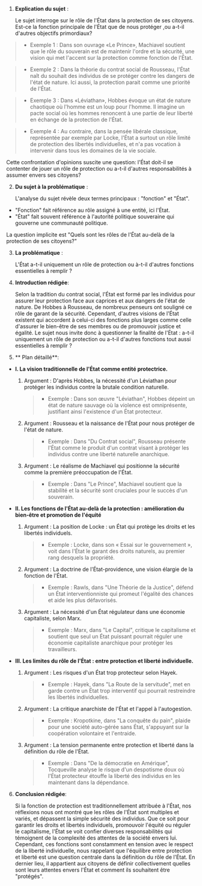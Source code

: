 1. **Explication du sujet** :

   Le sujet interroge sur le rôle de l'État dans la protection de ses citoyens. Est-ce la fonction principale de l'État que de nous protéger ,ou a-t-il d'autres objectifs primordiaux?

  > - Exemple 1 : Dans son ouvrage «Le Prince», Machiavel soutient que le rôle du souverain est de maintenir l'ordre et la sécurité, une vision qui met l'accent sur la protection comme fonction de l'État.
  
  > - Exemple 2 : Dans la théorie du contrat social de Rousseau, l'État naît du souhait des individus de se protéger contre les dangers de l'état de nature. Ici aussi, la protection parait comme une priorité de l'État.
  
  > - Exemple 3 : Dans «Léviathan», Hobbes évoque un état de nature chaotique où l'homme est un loup pour l'homme. Il imagine un pacte social où les hommes renoncent à une partie de leur liberté en échange de la protection de l'État.
  
  > - Exemple 4 : Au contraire, dans la pensée libérale classique, représentée par exemple par Locke, l'État a surtout un rôle limité de protection des libertés individuelles, et n'a pas vocation à intervenir dans tous les domaines de la vie sociale.

   Cette confrontation d'opinions suscite une question: l'État doit-il se contenter de jouer un rôle de protection ou a-t-il d'autres responsabilités à assumer envers ses citoyens?

2. **Du sujet à la problématique** :

   L'analyse du sujet révèle deux termes principaux : "fonction" et "État". 

- "Fonction" fait référence au rôle assigné à une  entité, ici l'État.
- "État" fait souvent référence à l'autorité politique souveraine qui gouverne une communauté politique. 

La question implicite est "Quels sont les rôles de l'État au-delà de la protection de ses citoyens?"

3. **La problématique** :

   L'État a-t-il uniquement un rôle de protection ou à-t-il d'autres fonctions essentielles à remplir ?

4. **Introduction rédigée**: 

   Selon la tradition du contrat social, l'État est formé par les individus pour assurer leur protection face aux caprices et aux dangers de l'état de nature. De Hobbes à Rousseau, de nombreux penseurs ont souligné ce rôle de garant de la sécurité. Cependant, d'autres visions de l'État existent qui accordent à celui-ci des fonctions plus larges comme celle d'assurer le bien-être de ses membres ou de promouvoir justice et égalité. Le sujet nous invite donc à questionner la finalité de l'État : a-t-il uniquement un rôle de protection ou a-t-il d'autres fonctions tout aussi essentielles à remplir ?

5. ** Plan détaillé**:

* **I. La vision traditionnelle de l'État comme entité protectrice.**

    1. Argument : D'après Hobbes, la nécessité d'un Léviathan pour protéger les individus contre la brutale condition naturelle.
          > - Exemple : Dans son œuvre "Léviathan", Hobbes dépeint un état de nature sauvage où la violence est omniprésente, justifiant ainsi l'existence d'un État protecteur.
    
    2. Argument : Rousseau et la naissance de l'État pour nous protéger de l'état de nature.
          > - Exemple : Dans "Du Contrat social", Rousseau présente l'État comme le produit d'un contrat visant à protéger les individus contre une liberté naturelle anarchique.

    3. Argument : Le réalisme de Machiavel qui positionne la sécurité comme la première préoccupation de l'État.
          > - Exemple : Dans "Le Prince", Machiavel soutient que la stabilité et la sécurité sont cruciales pour le succès d'un souverain.

* **II. Les fonctions de l'État au-delà de la protection : amélioration du bien-être et promotion de l'équité**

    1. Argument : La position de Locke : un État qui protège les droits et les libertés individuels.
          > - Exemple : Locke, dans son « Essai sur le gouvernement », voit dans l'État le garant des droits naturels, au premier rang desquels la propriété.
    
    2. Argument : La doctrine de l'État-providence, une vision élargie de la fonction de l'État.
          > - Exemple : Rawls, dans "Une Théorie de la Justice", défend un État interventionniste qui promeut l'égalité des chances et aide les plus défavorisés.

    3. Argument : La nécessité d'un État régulateur dans une économie capitaliste, selon Marx.
          > - Exemple : Marx, dans "Le Capital", critique le capitalisme et soutient que seul un État puissant pourrait réguler une économie capitaliste anarchique pour protéger les travailleurs.

* **III. Les limites du rôle de l'État : entre protection et liberté individuelle.**

    1. Argument : Les risques d'un État trop protecteur selon Hayek.
          > - Exemple : Hayek, dans "La Route de la servitude", met en garde contre un État trop interventif qui pourrait restreindre les libertés individuelles.
    
    2. Argument : La critique anarchiste de l'État et l'appel à l'autogestion.
          > - Exemple : Kropotkine, dans "La conquête du pain", plaide pour une société auto-gérée sans État, s'appuyant sur la coopération volontaire et l'entraide.

    3. Argument : La tension permanente entre protection et liberté dans la définition du rôle de l'État.
          > - Exemple : Dans "De la démocratie en Amérique", Tocqueville analyse le risque d'un despotisme doux où l'État protecteur étouffe la liberté des individus en les maintenant dans la dépendance.

6. **Conclusion rédigée**: 

   Si la fonction de protection est traditionnellement attribuée à l'État, nos réflexions nous ont montré que les rôles de l'État sont multiples et variés, et dépassent la simple sécurité des individus. Que ce soit pour garantir les droits et libertés individuels, promouvoir l'équité ou réguler le capitalisme, l'État se voit confier diverses responsabilités qui témoignent de la complexité des attentes de la société envers lui. Cependant, ces fonctions sont constamment en tension avec le respect de la liberté individuelle, nous rappelant que l'équilibre entre protection et liberté est une question centrale dans la définition du rôle de l'État. En dernier lieu, il appartient aux citoyens de définir collectivement quelles sont leurs attentes envers l'État et comment ils souhaitent être "protégés".

